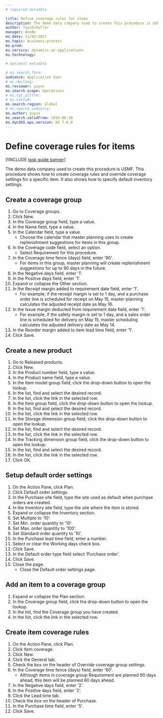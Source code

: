 ```yaml
--- 
# required metadata 
 
title: Define coverage rules for items
description: The demo data company used to create this procedure is USMF. 
author: YuyuScheller
manager: AnnBe 
ms.date: 11/02/2017
ms.topic: business-process 
ms.prod:  
ms.service: dynamics-ax-applications 
ms.technology:  
 
# optional metadata 
 
# ms.search.form:   
audience: Application User 
# ms.devlang:  
ms.reviewer: yuyus
ms.search.scope: Operations 
# ms.tgt_pltfrm:  
# ms.custom:  
ms.search.region: Global
# ms.search.industry: 
ms.author: yuyus
ms.search.validFrom: 2016-06-30 
ms.dyn365.ops.version: AX 7.0.0 
---
```

# Define coverage rules for items

[!INCLUDE [task guide banner](../../includes/task-guide-banner.md)]

The demo data company used to create this procedure is USMF. This procedure shows how to create coverage rules and override coverage settings for a specific item. It also shows how to specify default inventory settings.


## Create a coverage group
1. Go to Coverage groups.
2. Click New.
3. In the Coverage group field, type a value.
4. In the Name field, type a value.
5. In the Calendar field, type a value.
    * Choose the calendar that master planning uses to create replenishment suggestions for items in this group.  
6. In the Coverage code field, select an option.
    * Select Requirement for this procedure.  
7. In the Coverage time fence (days) field, enter '90'.
    * For items in this group, master planning will create replenishment suggestions for up to 90 days in the future.  
8. In the Negative days field, enter '1'.
9. In the Positive days field, enter '1'.
10. Expand or collapse the Other section.
11. In the Receipt margin added to requirement date field, enter '1'.
    * For example, if the receipt margin is set to 1 day, and a purchase order line is scheduled for receipt on May 15, master planning calculates the adjusted receipt date as May 16.  
12. In the Issue margin deducted from requirement date field, enter '1'.
    * For example, if the safety margin is set to 1 day, and a sales order line is scheduled for delivery on May 15, master scheduling calculates the adjusted delivery date as May 14.  
13. In the Reorder margin added to item lead time field, enter '1'.
14. Click Save.

## Create a new product
1. Go to Released products.
2. Click New.
3. In the Product number field, type a value.
4. In the Product name field, type a value.
5. In the Item model group field, click the drop-down button to open the lookup.
6. In the list, find and select the desired record.
7. In the list, click the link in the selected row.
8. In the Item group field, click the drop-down button to open the lookup.
9. In the list, find and select the desired record.
10. In the list, click the link in the selected row.
11. In the Storage dimension group field, click the drop-down button to open the lookup.
12. In the list, find and select the desired record.
13. In the list, click the link in the selected row.
14. In the Tracking dimension group field, click the drop-down button to open the lookup.
15. In the list, find and select the desired record.
16. In the list, click the link in the selected row.
17. Click OK.

## Setup default order settings
1. On the Action Pane, click Plan.
2. Click Default order settings.
3. In the Purchase site field, type the site used as default when purchase orders are created.
4. In the Inventory site field, type the site where the item is stored.
5. Expand or collapse the Inventory section.
6. Set Multiple to '10'.
7. Set Min. order quantity to '10'.
8. Set Max. order quantity to '100'.
9. Set Standard order quantity to '10'.
10. In the Purchase lead time field, enter a number.
11. Select or clear the Working days check box.
12. Click Save.
13. In the Default order type field select 'Purchase order'.
14. Click Save.
15. Close the page.
    * Close the Default order settings page.  

## Add an item to a coverage group
1. Expand or collapse the Plan section.
2. In the Coverage group field, click the drop-down button to open the lookup.
3. In the list, find the Coverage group you have created.
4. In the list, click the link in the selected row.

## Create item coverage rules
1. On the Action Pane, click Plan.
2. Click Item coverage.
3. Click New.
4. Click the General tab.
5. Check the box on the header of Override coverage group settings.
6. In the Coverage time fence (days) field, enter '60'.
    * Although items in coverage group Requirement are planned 90 days ahead, this item will be planned 60 days ahead.  
7. In the Negative days field, enter '2'.
8. In the Positive days field, enter '2'.
9. Click the Lead time tab.
10. Check the box on the header of Purchase.
11. In the Purchase time field, enter '5'.
12. Click Save.

